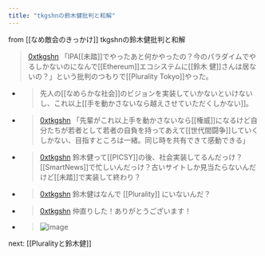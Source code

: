 ```yaml
---
title: "tkgshnの鈴木健批判と和解"
---
```


from [[なめ敵会のきっかけ]]
tkgshnの鈴木健批判と和解

> [0xtkgshn](https://twitter.com/0xtkgshn/status/1646121168296894464/photo/1) 「IPA[[未踏]]でやったあと何かやったの？今のパラダイムでやるしかないのになんで[[Ethereum]]エコシステムに[[鈴木 健]]さんは居ないの？」という批判のつもりで[[Plurality Tokyo]]やった。
- >  先人の[[なめらかな社会]]のビジョンを実装していかないといけないし、これ以上[[手を動かさないなら越えさせていただくしかない]]。
- > [0xtkgshn](https://twitter.com/0xtkgshn/status/1646135898378207232) 「先輩がこれ以上手を動かさないなら[[権威]]になるけど自分たちが若者として若者の自負を持ってあえて[[世代間闘争]]していくしかない、目指すところは一緒。同じ時を共有できて感動できる」
- > [0xtkgshn](https://twitter.com/0xtkgshn/status/1646136767551258627) 鈴木健って[[PICSY]]の後、社会実装してるんだっけ？[[SmartNews]]で忙しいんだっけ？古いサイトしか見当たらないんだけど[[未踏]]で実装して終わり？
- > [0xtkgshn](https://twitter.com/0xtkgshn/status/1646136834848882689) 鈴木健はなんで [[Plurality]] にいないんだ？
- > [0xtkgshn](https://twitter.com/0xtkgshn/status/1646188020511694848) 仲直りした！ありがとうございます！
- >  ![image](https://gyazo.com/33b61b4ba65c54bac82b1b191293282a/thumb/1000)

next: [[Pluralityと鈴木健]]
